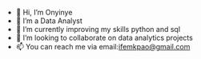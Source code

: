 - 👋 Hi, I’m Onyinye
- 👀 I’m a Data Analyst
- 🌱 I’m currently improving my skills python and sql
- 💞️ I’m looking to collaborate on data analytics projects
- 📫 You can reach me via email:ifemkpao@gmail.com

<!---
Yeenyechee/Yeenyechee is a ✨ special ✨ repository because its `README.md` (this file) appears on your GitHub profile.
You can click the Preview link to take a look at your changes.
--->
